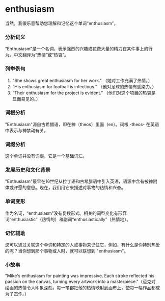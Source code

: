 # enthusiasm

当然，我很乐意帮助您理解和记忆这个单词“enthusiasm”。

  

### 分析词义

  

“Enthusiasm”是一个名词，表示强烈的兴趣或花费大量的精力在某件事上的行为。中文翻译为“热情”或“热衷”。

  

### 列举例句

  

1.  "She shows great enthusiasm for her work." （她对工作充满了热情。）
2.  “His enthusiasm for football is infectious.” （他对足球的热情有感染力。）
3.  “Their enthusiasm for the project is evident.” （他们对这个项目的热衷是显而易见的。）

  

### 词根分析

  

"Enthusiasm"源自古希腊语，即在神（theos）里面（en）。词根 -theos- 在英语中表示与神禁动有关。

  

### 词缀分析

  

这个单词并没有词缀，它是一个基础词汇。

  

### 发展历史和文化背景

  

"Enthusiasm"最早在16世纪从拉丁语和古希腊语中引入英语，语源中含有被神附体或许愿的意思。现在，我们用它来描述对事物的热情和兴奋。

  

### 单词变形

  

作为名词，“enthusiasm”没有复数形式。相关的词型变化有形容词“enthusiastic”（热情的）和副词“enthusiastically”（热情地）。

  

### 记忆辅助

  

您可以通过关联这个单词和特定的人或事物来记住它，例如，有什么是你特别热爱的呢？当你想到那个事物或人时，就可以联想到 "enthusiasm"。

  

### 小故事

  

"Mike's enthusiasm for painting was impressive. Each stroke reflected his passion on the canvas, turning every artwork into a masterpiece."（迈克对绘画的热情令人印象深刻。每一笔都把他的热情映射到画布上，使每一幅作品都成为了杰作。）
